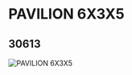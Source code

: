 # PAVILION 6X3X5
## 30613
![PAVILION 6X3X5](https://lc-www-live-s.legocdn.com/media/bricks/5/2/4288245.jpg)